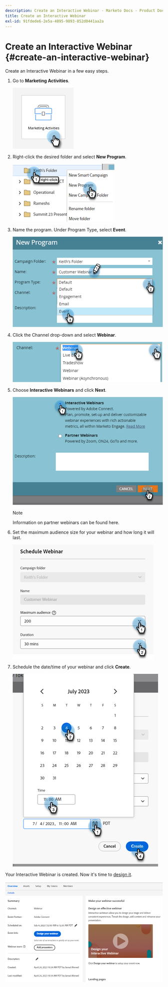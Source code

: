 ```yaml
---
description: Create an Interactive Webinar - Marketo Docs - Product Documentation
title: Create an Interactive Webinar
exl-id: 91fdede6-2e5a-4895-9893-852d0441aa2a
---
```

# Create an Interactive Webinar {#create-an-interactive-webinar}

Create an Interactive Webinar in a few easy steps.

1. Go to **Marketing Activities**.

   ![](assets/create-an-interactive-webinar-1.png)

1. Right-click the desired folder and select **New Program**.

   ![](assets/create-an-interactive-webinar-2.png)

1. Name the program. Under Program Type, select **Event**.

   ![](assets/create-an-interactive-webinar-3.png)

1. Click the Channel drop-down and select **Webinar**.

   ![](assets/create-an-interactive-webinar-4.png)

1. Choose **Interactive Webinars** and click **Next**.

   ![](assets/create-an-interactive-webinar-5.png)

   >[!NOTE]
   >
   >Information on partner webinars can be found here.

1. Set the maximum audience size for your webinar and how long it will last.

   ![](assets/create-an-interactive-webinar-6.png)

1. Schedule the date/time of your webinar and click **Create**.

   ![](assets/create-an-interactive-webinar-7.png)

Your Interactive Webinar is created. Now it's time to [design it](/help/marketo/product-docs/demand-generation/events/interactive-webinars/designing-interactive-webinars.md).

   ![](assets/create-an-interactive-webinar-8.png)
